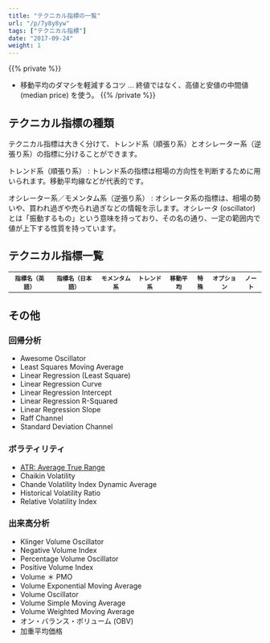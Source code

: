 ```yaml
---
title: "テクニカル指標の一覧"
url: "/p/7y8y8yw"
tags: ["テクニカル指標"]
date: "2017-09-24"
weight: 1
---
```


{{% private %}}
- 移動平均のダマシを軽減するコツ ... 終値ではなく、高値と安値の中間値 (median price) を使う。
{{% /private %}}

<script>
$(function() {
  var arr = [
    { en: "Bill William's Alligator Oscillator", jp: '', tags: ['trend'] },
    { en: "Bill William's Alligator", jp: '', tags: ['trend'] },
    { en: "Lane's Stochastic Oscillator", jp: '', tags: ['momentum'] },
    { en: "Williams’ Percent Range", jp: 'ウィリアム％Ｒ', tags: ['momentum'] },
    { en: '', jp: '株価移動平均乖離線', tags: ['momentum'] },
    { en: 'A/D (Accumulation Distribution) Ocsillator', jp: '騰落オシレーター', tags: ['momentum'] },
    { en: 'AB Ratio', jp: '強弱レシオ', tags: ['momentum'] },
    { en: 'ADX/DMI', jp: '', tags: ['trend'], url: '/p/9ju3pvu' },
    { en: 'ADXR', jp: '', tags: ['trend'] },
    { en: 'ASI: Accumulation Swing Index', jp: '集積スイング・インデックス', tags: ['momentum'], note: '考案者: J.W.ワイルダー(Welles Wilder)' },
    { en: 'Accelerator/Decelerator', jp: 'AC オシレーター', tags: ['momentum'] },
    { en: 'Adaptive Moving Average', jp: '', tags: ['ma'] },
    { en: 'Anti-Watch Curve, Contrary Watch Curve, Counter Clock Curve', jp: '逆ウォッチ曲線', tags: ['sp'] },
    { en: 'Arnaud Legoux Moving Average', jp: '', tags: ['ma'] },
    { en: 'Aroon Oscillator', jp: '', tags: ['trend'] },
    { en: 'Aroon Up/Dn', jp: '', tags: ['trend'] },
    { en: 'Bollinger Bands', jp: 'ボリンジャーバンド', tags: ['momentum', 'ma'], url: '/p/s6djqv3' },
    { en: 'Chaikin Money Flow', jp: 'チャイキン・マネー・フロー', tags: ['momentum'] },
    { en: 'Chaikin Oscillator', jp: 'チャイキン・オシレーター', tags: ['momentum'] },
    { en: 'Chande Momentum Oscillator', jp: '', tags: ['momentum'] },
    { en: 'Chop Zone', jp: '', tags: ['trend'] },
    { en: 'Choppiness Index', jp: '', tags: ['trend'] },
    { en: 'Connors RSI', jp: '', tags: ['trend'] },
    { en: 'Coppock Curve', jp: '', tags: ['trend'] },
    { en: 'DMI: Directional Movement Index', jp: '方向性指数', tags: ['trend'], url: '/p/9ju3pvu' },
    { en: 'Delta', jp: 'デルタ', tags: ['momentum', 'op'], note: 'オプションプレミアムの変化率' },
    { en: 'Departure Chart', jp: '', tags: ['ma'] },
    { en: 'Detrended Price Oscillator', jp: '', tags: ['trend'] },
    { en: 'Donchian Channel Width', jp: '', tags: ['trend'] },
    { en: 'Donchian Channels', jp: '', tags: ['trend'] },
    { en: 'Double Exponential Moving Avg', jp: '', tags: ['ma'] },
    { en: 'Ease of Movement', jp: '', tags: ['ma'] },
    { en: 'Elder-Ray', jp: '', tags: ['momentum'] },
    { en: 'Elder Impulse  System', jp: '', tags: ['trend'] },
    { en: 'Envelope', jp: 'エンベロープ', tags: ['momentum'] },
    { en: 'Fast Stochastic Oscillator', jp: 'ファスト・ストキャスティクス', tags: ['momentum'] },
    { en: 'Fibonacci Retracement', jp: 'フィボナッチ（フィボナッチ・リトレースメント）', tags: ['sp'] },
    { en: 'Force Index', jp: '', tags: ['momentum'] },
    { en: 'GMMA', jp: '複合型移動平均線', tags: ['ma', 'trend'], url: '/p/92izet9', note: '考案者: ダリル・グッピー。12本のEMA（指数平滑移動平均線）を使用する。' },
    { en: 'High & Low Channel', jp: 'HL バンド', tags: ['trend'] },
    { en: 'Hull Moving Average', jp: '', tags: ['ma'] },
    { en: 'IV: Implied Volatility', jp: 'インプライド・ボラティリティ', tags: ['momentum', 'op'] },
    { en: 'Ichimoku', jp: '一目均衡表', tags: ['ma', 'sp'], note: '考案者: 一目山人' },
    { en: 'Intraday Intensity %', jp: '', tags: ['momentum'] },
    { en: 'Intraday Intensity', jp: '', tags: ['momentum'] },
    { en: 'Know Sure Thing', jp: '', tags: ['ma'] },
    { en: 'MA Crossover', jp: '', tags: ['ma'] },
    { en: 'MACD: Moving Average Convergence/Divergence', jp: '移動平均収束発散法', tags: ['momentum'], url: '/p/hj7nm4h' },
    { en: 'MFI: Money Flow Index', jp: 'マネー・フロー・インデックス', tags: ['momentum'] },
    { en: 'Mass Index', jp: '', tags: ['trend'] },
    { en: 'McGinley Dynamic', jp: '', tags: ['ma'] },
    { en: 'Momentum', jp: 'モメンタム', tags: ['momentum'], url: '/p/q7gow5c', note: '一定期間前の価格に対して、現在の価格がどれくらいの比率（％）かを表します。同じ価格ならば 100 で、値段が倍になっているのであれば 200 となります。' },
    { en: 'Moving Standard Deviation', jp: '', tags: ['ma'] },
    { en: 'Normal Stochastic Oscillator', jp: 'ノーマル・ストキャスティクス', tags: ['momentum'] },
    { en: 'Parabolic SAR', jp: 'パラボリック SAR', tags: ['trend'] },
    { en: 'Percent B', jp: '', tags: ['ma'] },
    { en: 'Percentage Price Oscillator', jp: '', tags: ['momentum'] },
    { en: 'Pivot Points High/Low', jp: 'ピボットポイント', tags: ['sp'], note: '考案者：J.W.ワイルダー(Welles Wilder)' },
    { en: 'Point and Figure', jp: 'ポイント＆フィギュア', tags: ['sp', 'trend'] },
    { en: 'Price Oscillator', jp: '', tags: ['momentum'] },
    { en: 'Price Volume Trend', jp: '', tags: ['trend'] },
    { en: 'Psychological Line', jp: 'サイコロジカル・ライン', tags: ['momentum'] },
    { en: 'RCI: Rank Correlation Index', jp: '順位相関係数', tags: ['momentum'] },
    { en: 'ROC: Rate Of Change', jp: 'レート・オブ・チェンジ', tags: ['momentum'] },
    { en: 'RSI: Relative Strength Index', jp: '相対力指数', tags: ['momentum'], url: '/p/trghokn' },
    { en: 'Ratiocator', jp: 'レシオケータ', tags: ['momentum'], note: '日経平均株価と個別銘柄株価の乖離を示します。' },
    { en: 'Relative Vigor Index', jp: '', tags: ['trend'] },
    { en: 'Slow Stochastic Oscillator', jp: 'スロー・ストキャスティクス', tags: ['momentum'] },
    { en: 'Stochastic Oscillator', jp: 'ストキャスティクス', tags: ['momentum'] },
    { en: 'Stochastic RSI', jp: 'ストキャスティック RSC', tags: ['momentum'] },
    { en: 'Swing Index', jp: '', tags: ['trend'] },
    { en: 'TRIX', jp: '', tags: ['ma'] },
    { en: 'Three Line Break', jp: '新値足（スリーラインブレイク）', tags: ['sp'] },
    { en: 'Triangular Moving Average', jp: '', tags: ['ma'] },
    { en: 'Triple Exponential Moving Avg', jp: '', tags: ['ma'] },
    { en: 'True Strength Index', jp: '', tags: ['momentum'] },
    { en: 'Typical Price', jp: '', tags: ['trend'] },
    { en: 'VAP: Volume at Price', jp: '価格帯別出来高', tags: ['sp'] },
    { en: 'VR: Volume Ratio', jp: 'ボリューム・レシオ', tags: ['momentum'], note: 'RSI の出来高版。' },
    { en: 'Variable Moving Average', jp: '', tags: ['ma'] },
    { en: 'Vertical Horizontal Filter', jp: '', tags: ['trend'] },
    { en: 'Vortex', jp: '', tags: ['trend'] },
    { en: 'Weighted Close', jp: '', tags: ['trend'] },
    { en: 'Wilder Moving Average', jp: '', tags: ['ma'] },
    { en: 'ZigZag', jp: 'ジグザグ', tags: ['trend'] },
    { en: '', jp: 'ケルトナー・チャネル', tags: ['momentum'] },
    { en: '', jp: 'コモディティー・チャネル', tags: ['momentum'] },
    { en: '', jp: 'パフォーマンス', tags: ['trend'] },
    { en: '', jp: 'パラボリック', tags: ['trend'] },
    { en: 'WMA: Weighted Moving Average', jp: '加重移動平均', tags: ['ma'] },
    { en: 'SMA: Simple Moving Average', jp: '単純移動平均', tags: ['ma'] },
    { en: 'EMA: Exponential Moving Average', jp: '指数平滑移動平均', tags: ['ma'], url: '/p/67gvggc' },
    { en: '', jp: '究極のオシレーター', tags: ['ma'] },
  ];
  var html = '';
  for (var i = 0; i < arr.length; ++i) {
    var e = arr[i];
    html += '<tr>';
    if (e.url) {
      html += '<td><a href="' + e.url + '">' + e.en + '</td>';
      html += '<td><a href="' + e.url + '">' + e.jp + '</td>';
    } else {
      html += '<td>' + e.en + '</td>';
      html += '<td>' + e.jp + '</td>';
    }
    html += '<td style="text-align:center">' + (e.tags.indexOf('momentum') != -1 ? 'モ' : '-') + '</td>';
    html += '<td style="text-align:center">' + (e.tags.indexOf('trend') != -1 ? 'ト' : '-') + '</td>';
    html += '<td style="text-align:center">' + (e.tags.indexOf('ma') != -1 ? '移' : '-') + '</td>';
    html += '<td style="text-align:center">' + (e.tags.indexOf('sp') != -1 ? '特' : '-') + '</td>';
    html += '<td style="text-align:center">' + (e.tags.indexOf('op') != -1 ? 'Op' : '-') + '</td>';
    html += '<td>' + (e.note ? e.note : '-') + '</td>';
    html += '</tr>';
  }
  $('#placeholder').append(html);
});
</script>


テクニカル指標の種類
----

テクニカル指標は大きく分けて、トレンド系（順張り系）とオシレーター系（逆張り系）の指標に分けることができます。

トレンド系（順張り系）
: トレンド系の指標は相場の方向性を判断するために用いられます。移動平均線などが代表的です。

オシレーター系／モメンタム系（逆張り系）
: オシレータ系の指標は、相場の勢いや、買われ過ぎや売られ過ぎなどの情報を示します。オシレータ (oscillator) とは「振動するもの」という意味を持っており、その名の通り、一定の範囲内で値が上下する性質を持っています。


テクニカル指標一覧
----

<table id="placeholder" style="font-size: smaller">
    <tr>
        <th>指標名（英語）</th>
        <th>指標名（日本語）</th>
        <th>モメンタム系</th>
        <th>トレンド系</th>
        <th>移動平均</th>
        <th>特殊</th>
        <th>オプション</th>
        <th>ノート</th>
    </tr>
</table>


その他
----

### 回帰分析
- Awesome Oscillator
- Least Squares Moving Average
- Linear Regression (Least Square)
- Linear Regression Curve
- Linear Regression Intercept
- Linear Regression R-Squared
- Linear Regression Slope
- Raff Channel
- Standard Deviation Channel

### ボラティリティ
- [ATR: Average True Range](/p/tasaq7n)
- Chaikin Volatility
- Chande Volatility Index Dynamic Average
- Historical Volatility Ratio
- Relative Volatility Index

### 出来高分析
- Klinger Volume Oscillator
- Negative Volume Index
- Percentage Volume Oscillator
- Positive Volume Index
- Volume ＊ PMO
- Volume Exponential Moving Average
- Volume Oscillator
- Volume Simple Moving Average
- Volume Weighted Moving Average
- オン・バランス・ボリューム (OBV)
- 加重平均価格

